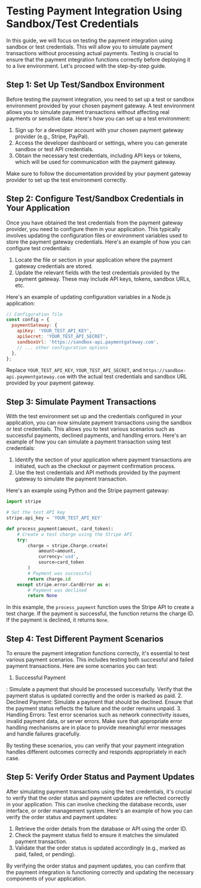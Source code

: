 # Testing Payment Integration Using Sandbox/Test Credentials

In this guide, we will focus on testing the payment integration using sandbox or test credentials. This will allow you to simulate payment transactions without processing actual payments. Testing is crucial to ensure that the payment integration functions correctly before deploying it to a live environment. Let's proceed with the step-by-step guide.

## Step 1: Set Up Test/Sandbox Environment

Before testing the payment integration, you need to set up a test or sandbox environment provided by your chosen payment gateway. A test environment allows you to simulate payment transactions without affecting real payments or sensitive data. Here's how you can set up a test environment:

1. Sign up for a developer account with your chosen payment gateway provider (e.g., Stripe, PayPal).
2. Access the developer dashboard or settings, where you can generate sandbox or test API credentials.
3. Obtain the necessary test credentials, including API keys or tokens, which will be used for communication with the payment gateway.

Make sure to follow the documentation provided by your payment gateway provider to set up the test environment correctly.

## Step 2: Configure Test/Sandbox Credentials in Your Application

Once you have obtained the test credentials from the payment gateway provider, you need to configure them in your application. This typically involves updating the configuration files or environment variables used to store the payment gateway credentials. Here's an example of how you can configure test credentials:

1. Locate the file or section in your application where the payment gateway credentials are stored.
2. Update the relevant fields with the test credentials provided by the payment gateway. These may include API keys, tokens, sandbox URLs, etc.

Here's an example of updating configuration variables in a Node.js application:

```javascript
// Configuration file
const config = {
  paymentGateway: {
    apiKey: 'YOUR_TEST_API_KEY',
    apiSecret: 'YOUR_TEST_API_SECRET',
    sandboxUrl: 'https://sandbox-api.paymentgateway.com',
    // ... other configuration options
  },
};
```

Replace `YOUR_TEST_API_KEY`, `YOUR_TEST_API_SECRET`, and `https://sandbox-api.paymentgateway.com` with the actual test credentials and sandbox URL provided by your payment gateway.

## Step 3: Simulate Payment Transactions

With the test environment set up and the credentials configured in your application, you can now simulate payment transactions using the sandbox or test credentials. This allows you to test various scenarios such as successful payments, declined payments, and handling errors. Here's an example of how you can simulate a payment transaction using test credentials:

1. Identify the section of your application where payment transactions are initiated, such as the checkout or payment confirmation process.
2. Use the test credentials and API methods provided by the payment gateway to simulate the payment transaction.

Here's an example using Python and the Stripe payment gateway:

```python
import stripe

# Set the test API key
stripe.api_key = 'YOUR_TEST_API_KEY'

def process_payment(amount, card_token):
    # Create a test charge using the Stripe API
    try:
        charge = stripe.Charge.create(
            amount=amount,
            currency='usd',
            source=card_token
        )
        # Payment was successful
        return charge.id
    except stripe.error.CardError as e:
        # Payment was declined
        return None
```

In this example, the `process_payment` function uses the Stripe API to create a test charge. If the payment is successful, the function returns the charge ID. If the payment is declined, it returns `None`.

## Step 4: Test Different Payment Scenarios

To ensure the payment integration functions correctly, it's essential to test various payment scenarios. This includes testing both successful and failed payment transactions. Here are some scenarios you can test:

1. Successful Payment

: Simulate a payment that should be processed successfully. Verify that the payment status is updated correctly and the order is marked as paid.
2. Declined Payment: Simulate a payment that should be declined. Ensure that the payment status reflects the failure and the order remains unpaid.
3. Handling Errors: Test error scenarios such as network connectivity issues, invalid payment data, or server errors. Make sure that appropriate error handling mechanisms are in place to provide meaningful error messages and handle failures gracefully.

By testing these scenarios, you can verify that your payment integration handles different outcomes correctly and responds appropriately in each case.

## Step 5: Verify Order Status and Payment Updates

After simulating payment transactions using the test credentials, it's crucial to verify that the order status and payment updates are reflected correctly in your application. This can involve checking the database records, user interface, or order management system. Here's an example of how you can verify the order status and payment updates:

1. Retrieve the order details from the database or API using the order ID.
2. Check the payment status field to ensure it matches the simulated payment transaction.
3. Validate that the order status is updated accordingly (e.g., marked as paid, failed, or pending).

By verifying the order status and payment updates, you can confirm that the payment integration is functioning correctly and updating the necessary components of your application.

